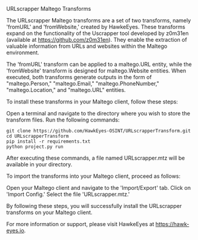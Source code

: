 URLscrapper Maltego Transforms

The URLscrapper Maltego transforms are a set of two transforms, namely 'fromURL' and 'fromWebsite,' created by HawkeEyes. These transforms expand on the functionality of the Uscrapper tool developed by z0m31en (available at https://github.com/z0m31en). They enable the extraction of valuable information from URLs and websites within the Maltego environment.

The 'fromURL' transform can be applied to a maltego.URL entity, while the 'fromWebsite' transform is designed for maltego.Website entities. When executed, both transforms generate outputs in the form of "maltego.Person," "maltego.Email," "maltego.PhoneNumber," "maltego.Location," and "maltego.URL" entities.

To install these transforms in your Maltego client, follow these steps:

Open a terminal and navigate to the directory where you wish to store the transform files.
Run the following commands:

    git clone https://github.com/HawkEyes-OSINT/URLscrapperTransform.git
    cd URLscrapperTransform
    pip install -r requirements.txt
    python project.py run

After executing these commands, a file named URLscrapper.mtz will be available in your directory.

To import the transforms into your Maltego client, proceed as follows:

Open your Maltego client and navigate to the 'Import/Export' tab.
Click on 'Import Config.'
Select the file 'URLscrapper.mtz.'

By following these steps, you will successfully install the URLscrapper transforms on your Maltego client.

For more information or support, please visit HawkeEyes at https://hawk-eyes.io.
